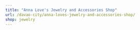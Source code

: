```yaml
---
title: "Anna Love's Jewelry and Accessories Shop"
url: /davao-city/anna-loves-jewelry-and-accessories-shop/
shop: jewelry
---
```

